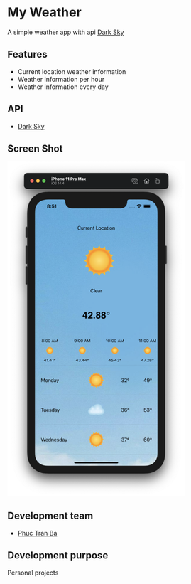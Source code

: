 # My Weather

A simple weather app with api [Dark Sky](https://darksky.net/)

## Features 
* Current location weather information
* Weather information per hour
* Weather information every day

## API 
* [Dark Sky](https://darksky.net/)

## Screen Shot
<img class="img-fluid" src="./MyWeather/ScreenShot/ScreenShot.png" alt="img-verification" width="400">

## Development team
* [Phuc Tran Ba](https://github.com/phuctranba)

## Development purpose
Personal projects
